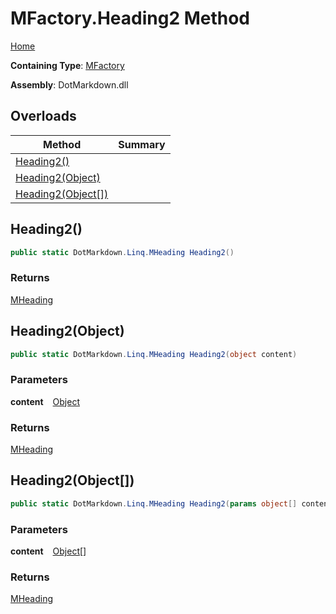 # MFactory\.Heading2 Method

[Home](../../../../README.md)

**Containing Type**: [MFactory](../README.md)

**Assembly**: DotMarkdown\.dll

## Overloads

| Method | Summary |
| ------ | ------- |
| [Heading2()](#DotMarkdown_Linq_MFactory_Heading2) | |
| [Heading2(Object)](#DotMarkdown_Linq_MFactory_Heading2_System_Object_) | |
| [Heading2(Object\[\])](#DotMarkdown_Linq_MFactory_Heading2_System_Object___) | |

## Heading2\(\) <a name="DotMarkdown_Linq_MFactory_Heading2"></a>

```csharp
public static DotMarkdown.Linq.MHeading Heading2()
```

### Returns

[MHeading](../../MHeading/README.md)

## Heading2\(Object\) <a name="DotMarkdown_Linq_MFactory_Heading2_System_Object_"></a>

```csharp
public static DotMarkdown.Linq.MHeading Heading2(object content)
```

### Parameters

**content** &ensp; [Object](https://docs.microsoft.com/en-us/dotnet/api/system.object)

### Returns

[MHeading](../../MHeading/README.md)

## Heading2\(Object\[\]\) <a name="DotMarkdown_Linq_MFactory_Heading2_System_Object___"></a>

```csharp
public static DotMarkdown.Linq.MHeading Heading2(params object[] content)
```

### Parameters

**content** &ensp; [Object](https://docs.microsoft.com/en-us/dotnet/api/system.object)\[\]

### Returns

[MHeading](../../MHeading/README.md)

